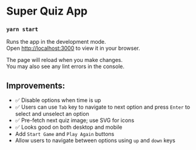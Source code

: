 # Super Quiz App



### `yarn start`

Runs the app in the development mode.\
Open [http://localhost:3000](http://localhost:3000) to view it in your browser.

The page will reload when you make changes.\
You may also see any lint errors in the console.

## Improvements: 
- ✅ Disable options when time is up
- ✅ Users can use `Tab` key to navigate to next option and press `Enter` to select and unselect an option
- ✅ Pre-fetch next quiz image; use SVG for icons 
- ✅ Looks good on both desktop and mobile
- Add `Start Game` and `Play Again` buttons
- Allow users to navigate between options using `up` and `down` keys 
